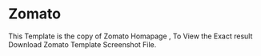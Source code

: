 # Zomato
This Template is the copy of Zomato Homapage , To View the Exact result Download Zomato Template Screenshot File.
